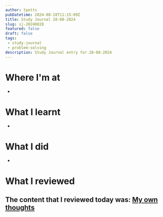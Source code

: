 ```yaml
---
author: tpotts
pubDatetime: 2024-08-28T11:15:09Z
title: Study Journal 28-08-2024
slug: sj-20240828
featured: false
draft: false
tags:
 - study-journal
 - problem-solving
description: Study Journal entry for 28-08-2024
---
```

# Where I'm at
- 

# What I learnt
- 

# What I did
- 

# What I reviewed
The content that I reviewed today was: [ My own thoughts](./ex-problemsolving.md)
- 
